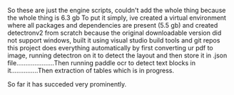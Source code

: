 So these are just the engine scripts, couldn't add the whole thing because the whole thing is 6.3 gb
To put it simply, ive created a virtual environment where all packages and dependencies are present (5.5 gb)
and created detectronv2 from scratch because the original downloadable version did not support windows, built it using visual studio build tools and git repos
this project does everything automatically by first converting ur pdf to image, running detectron on it to detect the layout and then store it in .json file.....................Then running paddle ocr to detect text blocks in it...............Then extraction of tables 
which is in progress.

So far it has succeded very prominently.
